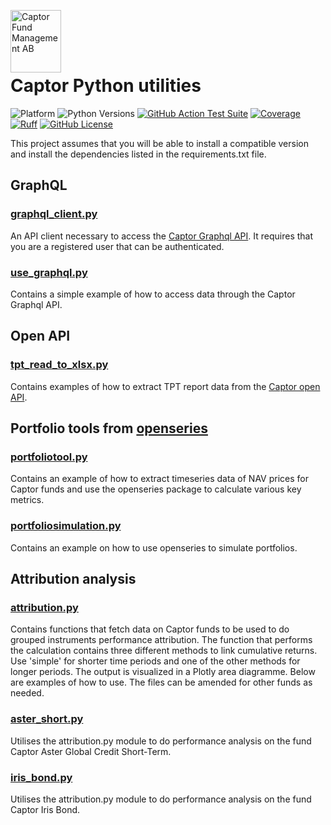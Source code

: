 <a href="https://captor.se/"><img src="https://sales.captor.se/captor_logo_sv_1600_icketransparent.png" alt="Captor Fund Management AB" width="81" height="100" align="left" float="right"/></a><br/>

<br><br>



# Captor Python utilities

![Platform](https://img.shields.io/badge/platforms-Windows%20%7C%20macOS%20%7C%20Linux-blue)
![Python Versions](https://img.shields.io/badge/python-3.10%20%7C%203.11%20%7C%203.12%20%7C%203.13-blue)
[![GitHub Action Test Suite](https://github.com/CaptorAB/py-utils/actions/workflows/tests.yml/badge.svg)](https://github.com/CaptorAB/py-utils/actions/workflows/tests.yml)
[![Coverage](https://cdn.jsdelivr.net/gh/CaptorAB/py-utils@master/coverage.svg)](https://github.com/CaptorAB/py-utils/actions/workflows/tests.yml)
[![Ruff](https://img.shields.io/endpoint?url=https://raw.githubusercontent.com/astral-sh/ruff/main/assets/badge/v2.json)](https://beta.ruff.rs/docs/)
[![GitHub License](https://img.shields.io/github/license/CaptorAB/py-utils)](https://github.com/CaptorAB/py-utils/blob/master/LICENSE.md)

This project assumes that you will be able to install a compatible version and install the dependencies listed in the requirements.txt file.

## GraphQL

### [graphql_client.py](https://github.com/CaptorAB/py-utils/blob/master/graphql_client.py)

An API client necessary to access the [Captor Graphql API](https://api.captor.se/graphql). It requires that you are a registered user that can be authenticated.

### [use_graphql.py](https://github.com/CaptorAB/py-utils/blob/master/use_graphql.py)

Contains a simple example of how to access data through the Captor Graphql API.

## Open API

### [tpt_read_to_xlsx.py](https://github.com/CaptorAB/py-utils/blob/master/tpt_read_to_xlsx.py)

Contains examples of how to extract TPT report data from the [Captor open API](https://api.captor.se/public/api/).

## Portfolio tools from [openseries](https://github.com/CaptorAB/openseries)

### [portfoliotool.py](https://github.com/CaptorAB/py-utils/blob/master/portfoliotool.py)

Contains an example of how to extract timeseries data of NAV prices for Captor funds and use the openseries package to calculate various key metrics.

### [portfoliosimulation.py](https://github.com/CaptorAB/py-utils/blob/master/portfoliosimulation.py)

Contains an example on how to use openseries to simulate portfolios.

## Attribution analysis

### [attribution.py](https://github.com/CaptorAB/py-utils/blob/master/attribution.py)

Contains functions that fetch data on Captor funds to be used to do grouped instruments performance attribution. 
The function that performs the calculation contains three different methods to link cumulative returns. 
Use 'simple' for shorter time periods and one of the other methods for longer periods.
The output is visualized in a Plotly area diagramme. 
Below are examples of how to use. The files can be amended for other funds as needed.

### [aster_short.py](https://github.com/CaptorAB/py-utils/blob/master/aster_short.py)

Utilises the attribution.py module to do performance analysis on the fund Captor Aster Global Credit Short-Term.

### [iris_bond.py](https://github.com/CaptorAB/py-utils/blob/master/iris_bond.py)

Utilises the attribution.py module to do performance analysis on the fund Captor Iris Bond.
